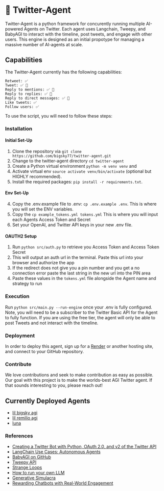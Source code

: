 #  🐣 Twitter-Agent 

Twitter-Agent is a python framework for concurently running multiple AI-powered Agents on Twitter.  Each agent uses Langchain, Tweepy, and BabyAGI to interact with the timeline, post tweets, and engage with other users. This engine is designed as an initial propotype for managing a massive number of AI-agents at scale. 

## Capabilities

 The Twitter-Agent currently has the following capabilities: 

    Retweet: ✅ 
    Tweet: ✅ 🤖
    Reply to mentions: ✅ 🤖
    Reply to replies: ✅ 🤖
    Reply to direct messages: ✅ 🤖
    Like tweets: ✅ 
    Follow users: ✅ 

To use the script, you will need to follow these steps:

### Installation

#### Initial Set-Up
1. Clone the repository via `git clone https://github.com/bigsky77/twitter-agent.git` 
2.  Change to the twitter-agent directory `cd twitter-agent` 
3. Create a Python virtual environment `python -m venv venv` and 
4. Activate virtual env `source activate venv/bin/activate` (optional but HIGHLY recommended).
5. Install the required packages: `pip install -r requirements.txt`.

#### Env Set-Up
4. Copy the .env.example file to .env: `cp .env.example .env`. This is where you will set the ENV variables.
5. Copy the `cp example_tokens.yml tokens.yml` This is where you will input each Agents Access Token and Secret
6. Set your OpenAI, and Twitter API keys in your new .env file.

#### OAUTH2 Setup
1. Run `python src/auth.py` to retrieve you Access Token and Access Token Secret
2.  This will output an auth url in the terminal.  Paste this url into your browser and authorize the app
3. If the redirect does not give you a pin number and you get a no connection error paste the last string in the new url into the PIN area
8. Paste these values in the `tokens.yml` file alongside the Agent name and strategy to run

### Execution

Run `python src/main.py --run-engine` once your .env is fully configured.  Note, you will need to be a subscriber to the Twitter Basic API for the Agent to fully function.  If you are using the free tier, the agent will only be able to post Tweets and not interact with the timeline.   

### Deployment

In order to deploy this agent, sign up for a [Render](https://render.com/) or another hosting site, and connect to your GitHub repository.

### Contribute

We love contributions and seek to make contribution as easy as possible.  Our goal with this project is to make the worlds-best AGI Twitter agent.  If that sounds interesting to you, please reach out!

## Currently Deployed Agents

 - [lil bigsky agi](https://twitter.com/lil_bigsky_agi)
 - [lil remilio agi](https://twitter.com/lil_remilio_agi)
 - [luna](https://twitter.com/lil_luna_agi)

### References

- [Creating a Twitter Bot with Python, OAuth 2.0, and v2 of the Twitter API](https://developer.twitter.com/en/docs/tutorials/creating-a-twitter-bot-with-python--oauth-2-0--and-v2-of-the-twi)
- [LangChain Use Cases: Autonomous Agents](https://python.langchain.com/en/latest/use_cases/autonomous_agents.html)
- [BabyAGI on GitHub](https://github.com/yoheinakajima/babyagi)
- [Tweepy API](https://docs.tweepy.org/en/stable/api.html)
- [Strange Loops](https://en.wikipedia.org/wiki/Strange_loop)
- [How to run your own LLM](https://blog.rfox.eu/en/Programming/How_to_run_your_own_LLM_GPT.html)
- [Generative Simulacra](https://arxiv.org/abs/2304.03442)
- [Rewarding Chatbots with Real-World Engagement](https://arxiv.org/abs/2303.06135)
